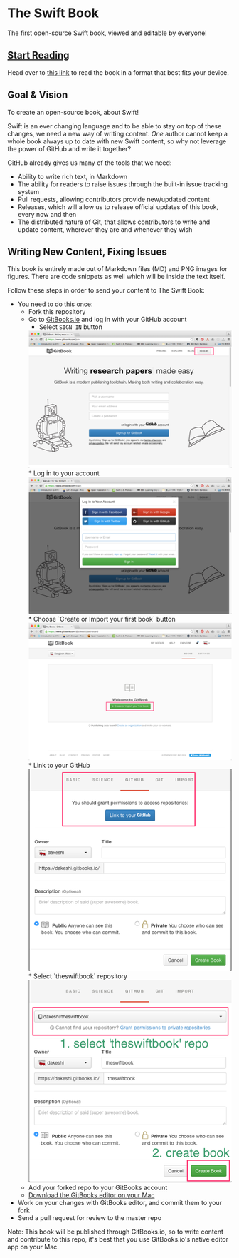 # The Swift Book
The first open-source Swift book, viewed and editable by everyone!
## [Start Reading](https://www.gitbook.com/book/crowdsourcebooks/theswiftbook/details)
Head over to [this link](https://www.gitbook.com/book/crowdsourcebooks/theswiftbook/details) to read the book in a format that best fits your device.

## Goal & Vision
To create an open-source book, about Swift!

Swift is an ever changing language and to be able to stay on top of these changes, we need a new way of writing content. *One* author cannot keep a whole book always up to date with new Swift content, so why not leverage the power of GitHub and write it together?

GitHub already gives us many of the tools that we need:

-   Ability to write rich text, in Markdown
-   The ability for readers to raise issues through the built-in issue tracking system
-   Pull requests, allowing contributors provide new/updated content
-   Releases, which will allow us to release official updates of this book, every now and then
-   The distributed nature of Git, that allows contributors to write and update content, wherever they are and whenever they wish

## Writing New Content, Fixing Issues
This book is entirely made out of Markdown files (MD) and PNG images for figures. There are code snippets as well which will be inside the text itself.

Follow these steps in order to send your content to The Swift Book:
* You need to do this once:
  * Fork this repository
  * Go to [GitBooks.io](https://www.gitbook.com) and log in with your GitHub account
    * Select `SIGN IN` button
    <img src="/images/gitbook_sign_in_annotated.png" alt="gitbook_sign_in_annotated" style="width: 500px;">
    * Log in to your account
    <img src="/images/gitbook_log_in.png" alt="gitbook_log_in" style="width: 500px;">
    * Choose `Create or Import your first book` button
    <img src="/images/gitbook_create_new_book_annotated.png" alt="gitbook_create_new_book_annotated" style="width: 500px;">
    * Link to your GitHub
    <img src="/images/gitbook_link_to_github_annotated.png" alt="gitbook_link_to_github_annotated" style="width: 500px;">
    * Select `theswiftbook` repository
    <img src="/images/gitbook_select_repository_annotated.png" alt="gitbook_select_repository_annotated" style="width: 500px;">
  * Add your forked repo to your GitBooks account
  * [Download the GitBooks editor on your Mac](https://www.gitbook.com/editor)
* Work on your changes with GitBooks editor, and commit them to your fork
* Send a pull request for review to the master repo

Note: This book will be published through GitBooks.io, so to write content and contribute to this repo, it's best that you use GitBooks.io's native editor app on your Mac.
